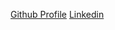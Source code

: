 [Github Profile](https://github.com/PrasetyoAdiNugroho)
[Linkedin](https://www.linkedin.com/in/prasetyo-adi-nugroho-72136922b/)
